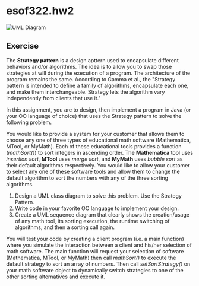 # esof322.hw2
![UML Diagram](/uml_diagram.png?raw=true "UML Diagram")
## Exercise
The **Strategy pattern** is a design apttern used to encapsulate
different behaviors and/or algorithms. The idea is to allow you to swap
those strategies at will during the execution of a program. The
architecture of the program remains the same. According to Gamma et al.,
the "Strategy pattern is intended to define a family of algorithms,
encapsulate each one, and make them interchangeable. Strategy lets the
algorithm vary independently from clients that use it."

In this assignment, you are to design, then implement a program in Java (or your OO language of choice) that uses the Strategy pattern to solve the following problem.

You would like to provide a system for your customer that allows them to choose any one of three types of educational math software (Mathematica, MTool, or MyMath).  Each of these educational tools provides a function (*mathSort()*) to sort integers in ascending order.  The **Mathematica** tool uses *insertion sort*, **MTool** uses *merge sort*, and **MyMath** uses *bubble sort* as their default algorithms respectively.  You would like to allow your customer to select any one of these software tools and allow them to change the default algorithm to sort the numbers with any of the three sorting algorithms.

1. Design a UML class diagram to solve this problem.  Use the Strategy Pattern.
2. Write code in your favorite OO language to implement your design.
3. Create a UML sequence diagram that clearly shows the creation/usage of any math tool, its sorting execution, the runtime switching of algorithms, and then a sorting call again.

You will test your code by creating a client program (i.e. a main function) where you simulate the interaction between a client and his/her selection of math software.  The main function will request your selection of software (Mathematica, MTool, or MyMath) then call *mathSort()* to execute the default strategy to sort an array of numbers.  Then call *setSortStrategy()* on your math software object to dynamically switch strategies to one of the other sorting alternatives and execute it.

